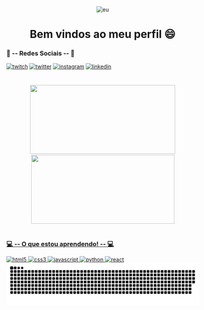<div align="center">
    <img alt="eu" src="perfilAttAll.jpeg" style="widght: 250px;; height: 250px;; border-radius= 50%">
    <h1> Bem vindos ao meu perfil 😄</h1>
</div>

### 🖤 -- Redes Sociais -- 🖤
<div>
    <a href="https://www.twitch.tv/bgr_uwu" target="_blank"><img alt="twitch" src="https://img.shields.io/badge/Twitch-%239146FF.svg?style=for-the-badge&logo=Twitch&logoColor=white" target="_blank"></a>
    <a href="https://twitter.com/wubba_yuh" target="_blank"><img alt="twitter" src="https://img.shields.io/badge/Twitter-%231DA1F2.svg?style=for-the-badge&logo=Twitter&logoColor=white" target="_blank"></a>
    <a href="https://www.instagram.com/wubba_yuh/" target="_blank"><img alt="instagram" src="https://img.shields.io/badge/Instagram-%23E4405F.svg?style=for-the-badge&logo=Instagram&logoColor=white" target="_blank"></a>
    <a href="https://www.linkedin.com/in/yuri-moreira-santos-305370226/" target="_blank"><img alt="linkedin" src="https://img.shields.io/badge/linkedin-%230077B5.svg?style=for-the-badge&logo=linkedin&logoColor=white" target="_blank"></a>
      
</div>

#

<div align="center">
  <a href="https://github.com/Yuri-Moreira-Santos">
  <img width="380em" height="180em" src="https://github-readme-stats.vercel.app/api?username=yuri-moreira-santos&show_icons=true&theme=tokyonight&include_all_commits=true&count_private=true"/>
  <img width="375em" height="180em" src="https://github-readme-stats.vercel.app/api/top-langs/?username=yuri-moreira-santos&layout=compact&langs_count=7&theme=tokyonight"/>
</div>

#

### 💻 -- O que estou aprendendo! -- 💻
<div>
    <img alt="html5" src="https://img.shields.io/badge/html5-%23E34F26.svg?style=for-the-badge&logo=html5&logoColor=white" target="_blank">
    <img alt="css3" src="https://img.shields.io/badge/css3-%231572B6.svg?style=for-the-badge&logo=css3&logoColor=white" target="_blank">
    <img alt="javascript" src="https://img.shields.io/badge/javascript-%23323330.svg?style=for-the-badge&logo=javascript&logoColor=%23F7DF1E" target="_blank">
    <img alt="python" src="https://img.shields.io/badge/python-3670A0?style=for-the-badge&logo=python&logoColor=ffdd54" target="_blank">
    <img alt="react" src="https://img.shields.io/badge/react-%2320232a.svg?style=for-the-badge&logo=react&logoColor=%2361DAFB" target="_blank">
</div>
    
<div align="center"><img align="center" alt="snake_animation" src="https://github.com/Yuh-UwU/Yuh-UwU/blob/output/github-contribution-grid-snake.svg"></div>
   
    

    
    

